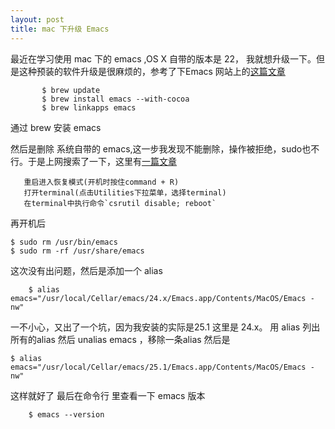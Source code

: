 ```yaml
---
layout: post
title: mac 下升级 Emacs
---
```


最近在学习使用 mac 下的 emacs ,OS X 自带的版本是 22， 我就想升级一下。但是这种预装的软件升级是很麻烦的，参考了下Emacs 网站上的[这篇文章](http://wikemacs.org/wiki/Installing_Emacs_on_OS_X)

	       $ brew update
	       $ brew install emacs --with-cocoa
	       $ brew linkapps emacs

通过 brew 安装 emacs

然后是删除 系统自带的 emacs,这一步我发现不能删除，操作被拒绝，sudo也不行。于是上网搜索了一下，这里有[一篇文章](http://www.wisedream.net/2016/07/20/tricks/update-unzip-cmd-for-mac/)

	   重启进入恢复模式(开机时按住command + R)
	   打开terminal(点击Utilities下拉菜单，选择terminal)
	   在terminal中执行命令`csrutil disable; reboot`

再开机后

	$ sudo rm /usr/bin/emacs
	$ sudo rm -rf /usr/share/emacs

这次没有出问题，然后是添加一个 alias

        $ alias emacs="/usr/local/Cellar/emacs/24.x/Emacs.app/Contents/MacOS/Emacs -nw"
	
一不小心，又出了一个坑，因为我安装的实际是25.1 这里是 24.x。
用 alias 列出所有的alias
然后 unalias emacs ，移除一条alias
然后是

	$ alias emacs="/usr/local/Cellar/emacs/25.1/Emacs.app/Contents/MacOS/Emacs -nw"

这样就好了
最后在命令行 里查看一下 emacs 版本

        $ emacs --version

